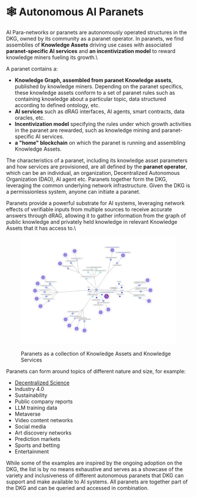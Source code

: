 # 🕸️ Autonomous AI Paranets

AI Para-networks or paranets are autonomously operated structures in the DKG, owned by its community as a paranet operator. In paranets, we find assemblies of **Knowledge Assets** driving use cases with associated **paranet-specific AI services** and **an incentivization model** to reward knowledge miners fueling its growth.\


A paranet contains a:

* **Knowledge Graph, assembled from paranet Knowledge assets**, published by knowledge miners. Depending on the paranet specifics, these knowledge assets conform to a set of paranet rules such as containing knowledge about a particular topic, data structured according to defined ontology, etc.
* **AI services** such as dRAG interfaces, AI agents, smart contracts, data oracles, etc.
* **Incentivization model** specifying the rules under which growth activities in the paranet are rewarded, such as knowledge mining and paranet-specific AI services.
* **a "home" blockchain** on which the paranet is running and assembling Knowledge Assets.

The characteristics of a paranet, including its knowledge asset parameters and how services are provisioned, are all defined by the **paranet operator**, which can be an individual, an organization, Decentralized Autonomous Organization (DAO), AI agent etc. Paranets together form the DKG, leveraging the common underlying network infrastructure. Given the DKG is a permissionless system, anyone can initiate a paranet.

Paranets provide a powerful substrate for AI systems, leveraging network effects of verifiable inputs from multiple sources to receive accurate answers through dRAG, allowing it to gather information from the graph of public knowledge and privately held knowledge in relevant Knowledge Assets that it has access to.\


<figure><img src="../../.gitbook/assets/Screenshot 2024-03-05 at 17.12.46.png" alt=""><figcaption><p>Paranets as a collection of Knowledge Assets and Knowledge Services</p></figcaption></figure>

Paranets can form around topics of different nature and size, for example:

* [Decentralized Science](https://origintrail.io/blog/announcing-the-id-theory-desci-ipo-initial-paranet-offering)
* Industry 4.0
* Sustainability
* Public company reports
* LLM training data
* Metaverse
* Video content networks
* Social media
* Art discovery networks
* Prediction markets
* Sports and betting
* Entertainment

While some of the examples are inspired by the ongoing adoption on the DKG, the list is by no means exhaustive and serves as a showcase of the variety and inclusiveness of different autonomous paranets that DKG can support and make available to AI systems. All paranets are together part of the DKG and can be queried and accessed in combination.

